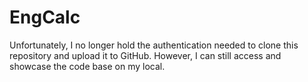 # EngCalc

Unfortunately, I no longer hold the authentication needed to clone this repository and upload it to GitHub. However, I can still access and showcase the code base on my local.
